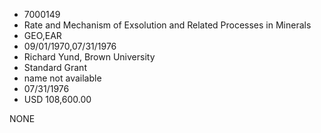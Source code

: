 * 7000149
* Rate and Mechanism of Exsolution and Related Processes in   Minerals
* GEO,EAR
* 09/01/1970,07/31/1976
* Richard Yund, Brown University
* Standard Grant
*   name not available
* 07/31/1976
* USD 108,600.00

NONE